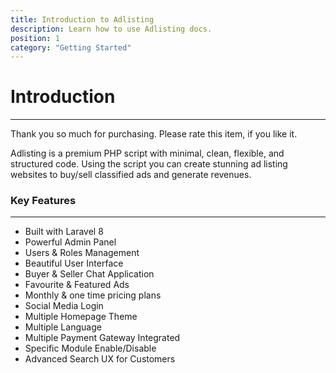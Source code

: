 ```yaml
---
title: Introduction to Adlisting
description: Learn how to use Adlisting docs.
position: 1
category: "Getting Started"
---
```


# Introduction

---

Thank you so much for purchasing. Please rate this item, if you like it.

Adlisting is a premium PHP script with minimal, clean, flexible, and structured code. Using the script you can create stunning ad listing websites to buy/sell classified ads and generate revenues.

### Key Features

---

- Built with Laravel 8
- Powerful Admin Panel
- Users & Roles Management
- Beautiful User Interface
- Buyer & Seller Chat Application
- Favourite & Featured Ads
- Monthly & one time pricing plans
- Social Media Login
- Multiple Homepage Theme
- Multiple Language
- Multiple Payment Gateway Integrated
- Specific Module Enable/Disable
- Advanced Search UX for Customers
